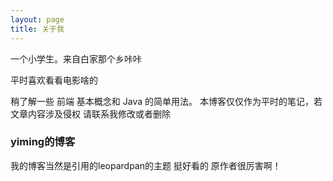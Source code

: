 ```yaml
---
layout: page
title: 关于我 
---
```


一个小学生。来自白家那个乡咔咔
<p>
平时喜欢看看电影啥的
<p>
稍了解一些 前端 基本概念和 Java 的简单用法。    
本博客仅仅作为平时的笔记，若文章内容涉及侵权    
请联系我修改或者删除

<p>

<h3> yiming的博客 </h3>  
<p>

我的博客当然是引用的leopardpan的主题 挺好看的 原作者很厉害啊！


